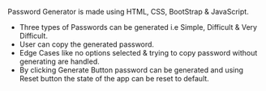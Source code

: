 Password Generator is made using HTML, CSS, BootStrap & JavaScript.
- Three types of Passwords can be generated i.e Simple, Difficult & Very Difficult.
- User can copy the generated password.
- Edge Cases like no options selected & trying to copy password without generating are handled.
- By clicking Generate Button password can be generated and using Reset button the state of the app can be reset to default. 
